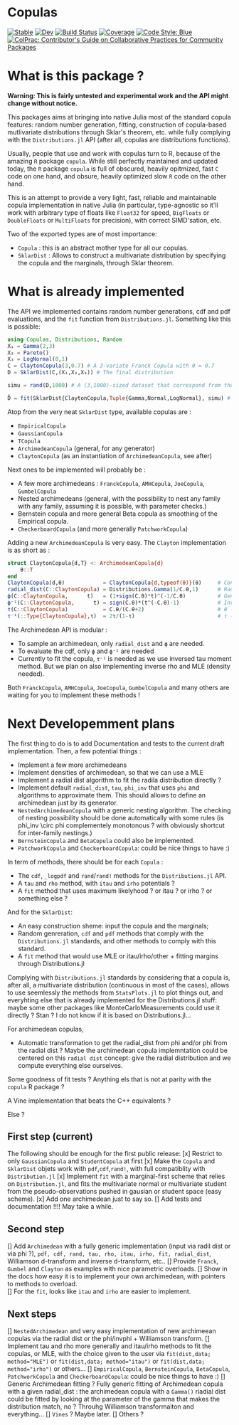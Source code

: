# Copulas

[![Stable](https://img.shields.io/badge/docs-stable-blue.svg)](https://lrnv.github.io/Copulas.jl/stable)
[![Dev](https://img.shields.io/badge/docs-dev-blue.svg)](https://lrnv.github.io/Copulas.jl/dev)
[![Build Status](https://github.com/lrnv/Copulas.jl/actions/workflows/CI.yml/badge.svg?branch=main)](https://github.com/lrnv/Copulas.jl/actions/workflows/CI.yml?query=branch%3Amain)
[![Coverage](https://codecov.io/gh/lrnv/Copulas.jl/branch/main/graph/badge.svg)](https://codecov.io/gh/lrnv/Copulas.jl)
[![Code Style: Blue](https://img.shields.io/badge/code%20style-blue-4495d1.svg)](https://github.com/invenia/BlueStyle)
[![ColPrac: Contributor's Guide on Collaborative Practices for Community Packages](https://img.shields.io/badge/ColPrac-Contributor's%20Guide-blueviolet)](https://github.com/SciML/ColPrac)

# What is this package ? 

**Warning: This is fairly untested and experimental work and the API might change without notice.**

This packages aims at bringing into native Julia most of the standard copula features: random number generation, fitting, construction of copula-based mutlivariate distributions through Sklar's theorem, etc. while fully complying with the `Distributions.jl` API (after all, copulas are distributions functions). 

Usually, people that use and work with copulas turn to R, because of the amazing `R` package `copula`.
While still perfectly maintained and updated today, the `R` package `copula` is full of obscured, heavily opitmized, fast `C` code on one hand, and obsure, heavily optimized slow `R` code on the other hand. 

This is an attempt to provide a very light, fast, reliable and maintainable copula implementation in native Julia (in particular, type-agnostic so it'll work with arbitrary type of floats like `Float32` for speed, `BigFloats` or `DoubleFloats` or `MultiFloats` for precision), with correct SIMD'sation, etc. 

Two of the exported types are of most importance: 

- `Copula` : this is an abstract mother type for all our copulas. 
- `SklarDist` : Allows to construct a multivariate distribution by specifying the copula and the marginals, through Sklar theorem. 

# What is already implemented

The API we implemented contains random number generations, cdf and pdf evaluations, and the `fit` function from `Distributions.jl`. Something like this is possible: 

```julia
using Copulas, Distributions, Random
X₁ = Gamma(2,3)
X₂ = Pareto()
X₃ = LogNormal(0,1)
C = ClaytonCopula(3,0.7) # A 3-variate Franck Copula with θ = 0.7
D = SklarDist(C,(X₁,X₂,X₃)) # The final distribution

simu = rand(D,1000) # A (3,1000)-sized dataset that correspond from the simulation

D̂ = fit(SklarDist{ClaytonCopula,Tuple{Gamma,Normal,LogNormal}, simu) # Increase the number of observtions to get a beter fit !  
```

Atop from the very neat `SklarDist` type, available copulas are :
- `EmpiricalCopula`
- `GaussianCopula`
- `TCopula`
- `ArchimedeanCopula` (general, for any generator)
- `ClaytonCopula` (as an instantiation of `ArchimedeanCopula`, see after)

Next ones to be implemented will probably be : 
- A few more archimedeans : `FranckCopula`, `AMHCopula`, `JoeCopula`, `GumbelCopula`
- Nested archimedeans (general, with the possibility to nest any family with any family, assuming it is possible, with parameter checks.)
- Bernstein copula and more general Beta copula as smoothing of the Empirical copula. 
- `CheckerboardCopula` (and more generally `PatchworkCopula`)

Adding a new `ArchimedeanCopula` is very easy. The `Clayton` implementation is as short as : 

```julia
struct ClaytonCopula{d,T} <: ArchimedeanCopula{d}
    θ::T
end
ClaytonCopula(d,θ)            = ClaytonCopula{d,typeof(θ)}(θ)     # Constructor
radial_dist(C::ClaytonCopula) = Distributions.Gamma(1/C.θ,1)      # Radial distribution
ϕ(C::ClaytonCopula,      t)   = (1+sign(C.θ)*t)^(-1/C.θ)          # Generator
ϕ⁻¹(C::ClaytonCopula,      t) = sign(C.θ)*(t^(-C.θ)-1)            # Inverse Generator
τ(C::ClaytonCopula)           = C.θ/(C.θ+2)                       # θ -> τ
τ⁻¹(::Type{ClaytonCopula},τ)  = 2τ/(1-τ)                          # τ -> θ
```
The Archimedean API is modular : 

- To sample an archimedean, only `radial_dist` and `ϕ` are needed.
- To evaluate the cdf, only `ϕ` and `ϕ⁻¹` are needed
- Currently to fit the copula, `τ⁻¹` is needed as we use inversed tau moment method. But we plan on also implementing inverse rho and MLE (density needed). 

Both `FranckCopula`, `AMHCopula`, `JoeCopula`, `GumbelCopula` and many others are waiting for you to implement these methods !

# Next Developemment plans

The first thing to do is to add Documentation and tests to the current draft implementation. 
Then, a few potential things : 

- Implement a few more archimedeans
- Implement densities of archimedean, so that we can use a MLE
- Implement a radial dist algorithm to fit the radila distribution directly ? 
- Implement default `radial_dist`, `tau`, `phi_inv` that uses `phi` and algorithms to approximate them. This should allows to define an archimedean just by its generator. 
- `NestedArchimedeanCopula` with a generic nesting algorithm. The checking of nesting possibility should be done automatically with some rules (is phi_inv \circ phi complementely monotonous ? with obviously shortcut for inter-family nestings.) 
- `BernsteinCopula` and `BetaCopula` could also be implemented. 
- `PatchworkCopula` and `CheckerboardCopula`: could be nice things to have :)


In term of methods, there should be for each `Copula` : 

- The `cdf`, `_logpdf` and `rand`/`rand!` methods for the `Distributions.jl` API.
- A `tau` and `rho` method, with `itau` and `irho` potentials ? 
- A `fit` method that uses maximum likelyhood ? or itau ? or irho ? or something else ? 

And for the `SklarDist`: 
- An easy construction sheme: input the copula and the marginals; 
- Random genreration, `cdf` and `pdf` methods that comply with the `Distributions.jl` standards, and other methods to comply with this standard. 
- A `fit` method that would use MLE or itau/irho/other + fitting margins through Distributions.jl

Complying with `Distributions.jl` standards by considering that a copula is, after all, a multivariate distribution (continuous in most of the cases), allows to use seemlessly the methods from `StatsPlots.jl` to plot things out, and everyhting else that is already implemented for the Distributions.jl stuff: maybe some other packages like MonteCarloMeasurements could use it directly ? Stan ? I do not know if it is based on Distributions.jl...


For archimedean copulas, 

- Automatic transformation to get the radial_dist from phi and/or phi from the radial dist ? Maybe the archimedean copula implemntation could be centered on this `radial dist` concept: give the radial distribution and we compute everything else ourselves. 

Some goodness of fit tests ? Anything els that is not at parity with the `copula` R package ?

A Vine implementation that beats the C++ equivalents ? 

Else ? 

## First step (current)

The following should be enough for the first public release: 
[x] Restrict to only `GaussianCopula` and `StudentCopula` at first
[x] Make the `Copula` and `SklarDist` objets work with `pdf`,`cdf`,`rand!`, with full compatiblity with `Distribution.jl`
[x] Implement `fit` with a marginal-first scheme that relies on `Distribution.jl`, and fits the multivariate normal or multivariate student from the pseudo-observations pushed in gausian or student space (easy scheme). 
[x] Add one archimedean just to say so.
[] Add tests and documentation !!!! May take a while. 

## Second step

[] Add `Archimedean` with a fully generic implementation (input via radil dist or via phi ?), `pdf, cdf, rand, tau, rho, itau, irho, fit, radial_dist`, Williamson d-transform and inverse d-transform, etc.. 
[] Provide `Franck`, `Gumbel` and `Clayton` as examples with nice parametric overloads.
[] Show in the docs how easy it is to implement your own archimedean, with pointers to methods to overload.  
[] For the `fit`, looks like `itau` and `irho` are easier to implement.

## Next steps

[] `NestedArchimedean` and very easy implementation of new archimeean copulas via the radial dist or the phi/invphi + Williamson transform. 
[] Implement tau and rho more generally and itau/irho methods to fit the copulas, or MLE, with the choice given to the user via `fit(dist,data; method="MLE")` or `fit(dist,data; method="itau")` or `fit(dist,data; method="irho")` or others... 
[] `EmpiricalCopula`, `BernsteinCopula`, `BetaCopula`, `PatchworkCopula` and `CheckerboardCopula`: could be nice things to have :)
[] Generic Archimedean fitting ?  Fully generic fitting of Archimedean copula with a given radial_dist : the archimedean copula with a `Gamma()` riadial dist could be fitted by looking at the parameter of the gamma that makes the distribution match, no ? Throuhg Williamson transformaiton and everything... 
[] `Vines` ? Maybe later. 
[] Others ? 